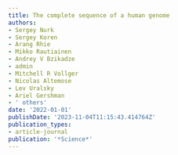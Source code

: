 ```yaml
---
title: The complete sequence of a human genome
authors:
- Sergey Nurk
- Sergey Koren
- Arang Rhie
- Mikko Rautiainen
- Andrey V Bzikadze
- admin
- Mitchell R Vollger
- Nicolas Altemose
- Lev Uralsky
- Ariel Gershman
- ' others'
date: '2022-01-01'
publishDate: '2023-11-04T11:15:43.414764Z'
publication_types:
- article-journal
publication: '*Science*'
---
```

